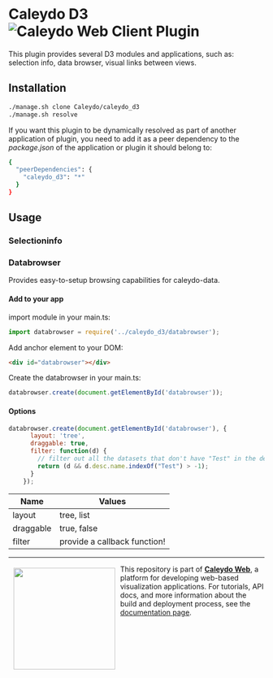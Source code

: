 Caleydo D3 ![Caleydo Web Client Plugin](https://img.shields.io/badge/Caleydo%20Web-Client%20Plugin-F47D20.svg)
==================

This plugin provides several D3 modules and applications, such as: selection info, data browser, visual links between views.

Installation
------------
```bash
./manage.sh clone Caleydo/caleydo_d3
./manage.sh resolve
```

If you want this plugin to be dynamically resolved as part of another application of plugin, you need to add it as a peer dependency to the _package.json_ of the application or plugin it should belong to:

```bash
{
  "peerDependencies": {
    "caleydo_d3": "*"
  }
}
```

Usage
------------

### Selectioninfo

### Databrowser

Provides easy-to-setup browsing capabilities for caleydo-data.

#### Add to your app

import module in your main.ts:
```javascript
import databrowser = require('../caleydo_d3/databrowser');
```

Add anchor element to your DOM:
```html
<div id="databrowser"></div>
```

Create the databrowser in your main.ts:
```javascript
databrowser.create(document.getElementById('databrowser'));
```

#### Options

```javascript
databrowser.create(document.getElementById('databrowser'), {
      layout: 'tree',
      draggable: true,
      filter: function(d) { 
        // filter out all the datasets that don't have "Test" in the description!
        return (d && d.desc.name.indexOf("Test") > -1);
      }
    });
```

| Name | Values |
| -----| ------ |
| layout | tree, list |
| draggable | true, false |
| filter | provide a callback function! |



***

<a href="https://caleydo.org"><img src="http://caleydo.org/assets/images/logos/caleydo.svg" align="left" width="200px" hspace="10" vspace="6"></a>
This repository is part of **[Caleydo Web](http://caleydo.org/)**, a platform for developing web-based visualization applications. For tutorials, API docs, and more information about the build and deployment process, see the [documentation page](http://caleydo.org/documentation/).
